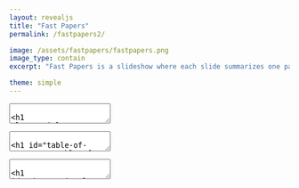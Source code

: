 ```yaml
---
layout: revealjs
title: "Fast Papers"
permalink: /fastpapers2/

image: /assets/fastpapers/fastpapers.png
image_type: contain
excerpt: "Fast Papers is a slideshow where each slide summarizes one paper with few sentences and some graphics."

theme: simple
---
```




<section class="center" data-markdown><textarea data-template>

<h1 class="title">Fast Papers</h1>

Seungjae Ryan Lee / [endtoendAI](https://www.endtoend.ai)

Each slide summarizes a paper with few sentences and some graphics.

<div class="w60">
  <img style="margin: 0;" src="{{ absolute_url }}/assets/fastpapers/phd092815s.gif" alt="">
  <p style="margin: 0; opacity: 0.5;">"Piled Higher and Deeper" by Jorge Cham www.phdcomics.com</p>
</div>

</textarea></section>



<section id="toc" data-markdown><textarea data-template>

# Table of Contents
1. [Observational Overfitting in Reinforcement Learning](#obs-overfit)

</textarea></section>



<section id="obs-overfit" data-markdown><textarea data-template>

# Observational Overfitting in Reinforcement Learning

Song et al., 2019 | https://arxiv.org/abs/1912.02975

<div class="w60">
  <img src="{{ absolute_url }}/assets/fastpapers/obs-overfit/obs_overfit.png" alt="">
</div>

- Agents can overfit to parts of observation irrelevant to MDP dynamics such as the scoreboard or the background, as they are correlated with progress.
- Observational overfitting hurts agent's generalization.
- Overparametrization can mitigate observational overfitting and improve generalization.



</textarea></section>
